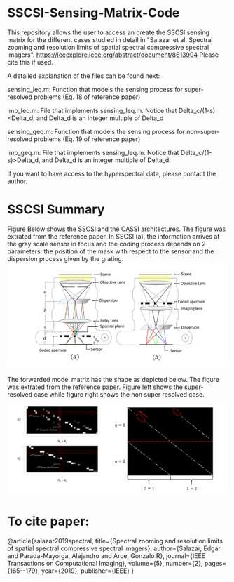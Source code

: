 # SSCSI-Sensing-Matrix-Code

This repository allows the user to access an create the SSCSI sensing matrix for the different cases studied in detail in "Salazar et al. Spectral zooming and resolution limits of spatial spectral compressive spectral imagers". https://ieeexplore.ieee.org/abstract/document/8613904 Please cite this if used.

A detailed explanation of the files can be found next:

sensing_leq.m: Function that models the sensing process for super-resolved problems (Eq. 18 of reference paper)

imp_leq.m: File that implements sensing_leq.m. Notice that Delta_c/(1-s)<Delta_d, and Delta_d is an integer multiple of Delta_d

sensing_geq.m: Function that models the sensing process for non-super-resolved problems (Eq. 19 of reference paper)

imp_geq.m: File that implements sensing_leq.m. Notice that Delta_c/(1-s)>Delta_d, and Delta_d is an integer multiple of Delta_d.

If you want to have access to the hyperspectral data, please contact the author.

# SSCSI Summary

Figure Below shows the SSCSI and the CASSI architectures. The figure was extrated from the reference paper. In SSCSI (a), the information arrives at the gray scale sensor in focus and the coding process depends on 2 parameters: the position of the mask with respect to the sensor and the dispersion process given by the grating.
![Alt text](https://github.com/Edgar-Noita/SSCSI-Sensing-Matrix-Code/blob/main/git_1.png "Title")


The forwarded model matrix has the shape as depicted below. The figure was extrated from the reference paper. Figure left shows the super-resolved case while figure right shows the non super resolved case.

![Alt text](https://github.com/Edgar-Noita/SSCSI-Sensing-Matrix-Code/blob/main/git_2.png "Title")


# To cite paper:

@article{salazar2019spectral,
  title={Spectral zooming and resolution limits of spatial spectral compressive spectral imagers},
  author={Salazar, Edgar and Parada-Mayorga, Alejandro and Arce, Gonzalo R},
  journal={IEEE Transactions on Computational Imaging},
  volume={5},
  number={2},
  pages={165--179},
  year={2019},
  publisher={IEEE}
}
